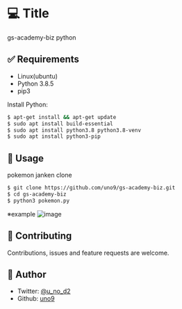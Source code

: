  # 💻 Title
gs-academy-biz python

## ✅ Requirements
- Linux(ubuntu)
- Python 3.8.5
- pip3

Install Python:
```bash
$ apt-get install && apt-get update
$ sudo apt install build-essential
$ sudo apt install python3.8 python3.8-venv
$ sudo apt install python3-pip
```

## 🚀 Usage

pokemon janken clone
```bash
$ git clone https://github.com/uno9/gs-academy-biz.git
$ cd gs-academy-biz
$ python3 pokemon.py
```
※example
![image](https://user-images.githubusercontent.com/47252405/105955218-45ba8500-60b9-11eb-8c07-7c6c8bb5b678.png)


## 🤝 Contributing
Contributions, issues and feature requests are welcome.

## 👤 Author
- Twitter: [@u_no_d2](https://twitter.com/u_no_d2)
- Github: [uno9](https://github.com/uno9)

